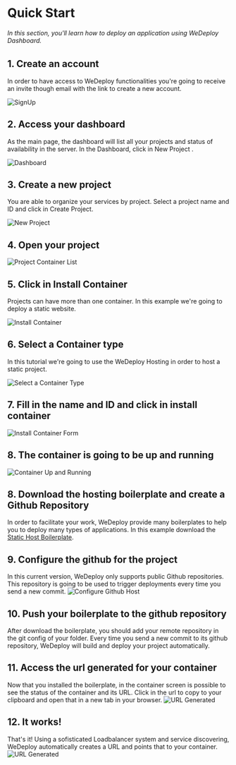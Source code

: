 # Quick Start

###### In this section, you'll learn how to deploy an application using WeDeploy Dashboard.

<!-- <article id="1-create-an-account"> -->

## 1. Create an account

In order to have access to WeDeploy functionalities you're going to receive an invite though email with the link to create a new account.

![SignUp](https://cloud.githubusercontent.com/assets/301291/17795864/bfc70c4a-6570-11e6-94f8-2b9cf3c45998.jpg)

<!-- </article> -->

<!-- <article id="2-access-your-dashboard"> -->

## 2. Access your dashboard

As the main page, the dashboard will list all your projects and status of availability in the server. In the Dashboard, click in New Project .

![Dashboard](https://cloud.githubusercontent.com/assets/301291/17795897/1d122f60-6571-11e6-8137-c1fe6fdfcbdb.jpg)

<!-- </article> -->

<!-- <article id="3-create-a-new-project"> -->

## 3. Create a new project

You are able to organize your services by project. Select a project name and ID and click in Create Project.

![New Project](https://cloud.githubusercontent.com/assets/301291/17795929/529dcc02-6571-11e6-8e5f-3514ea67688d.jpg)

<!-- </article> -->

<!-- <article id="4-open-your-project"> -->

## 4. Open your project

![Project Container List](https://cloud.githubusercontent.com/assets/301291/17795964/ba9a34d0-6571-11e6-9d49-c30e4862d2c2.jpg)

<!-- </article> -->

<!-- <article id="5-click-in-install-container"> -->

## 5. Click in Install Container

Projects can have more than one container. In this example we're going to deploy a static website.

![Install Container](https://cloud.githubusercontent.com/assets/301291/17794534/1f2f7aca-6565-11e6-961c-652fcb1cb53b.png)

<!-- </article> -->

<!-- <article id="6-select-a-container-type"> -->

## 6. Select a Container type
In this tutorial we're going to use the WeDeploy Hosting in order to host a static project.

![Select a Container Type](https://cloud.githubusercontent.com/assets/301291/17796007/14480e94-6572-11e6-9d33-fbaed635de0b.jpg)

<!-- </article> -->

<!-- <article id="7-fill-in-the-name-and-id-and-click-in-install-container"> -->

## 7. Fill in the name and ID and click in install container

![Install Container Form](https://cloud.githubusercontent.com/assets/301291/17796043/739dcaf0-6572-11e6-87aa-1394f9b54e17.jpg)

<!-- </article> -->

<!-- <article id="8-hosting-template-and-github-repository"> -->

## 8. The container is going to be up and running

![Container Up and Running](https://cloud.githubusercontent.com/assets/301291/17796194/c6589d1e-6573-11e6-8a83-d372d71ed137.jpg)

<!-- </article> -->

<!-- <article id="8-hosting-template-and-github-repository"> -->

## 8. Download the hosting boilerplate and create a Github Repository

In order to facilitate your work, WeDeploy provide many boilerplates to help you to deploy many types of applications. In this example download the [Static Host Boilerplate](https://github.com/wedeploy/boilerplate-hosting).

<!-- </article> -->

<!-- <article id="9-github-project"> -->

## 9. Configure the github for the project

In this current version, WeDeploy only supports public Github repositories. This repository is going to be used to trigger deployments every time you send a new commit.
![Configure Github Host](https://cloud.githubusercontent.com/assets/301291/17795272/c3fbf5dc-656b-11e6-8e81-79a97c97f9cb.png)

<!-- </article> -->

<!-- <article id="10-github-project"> -->

## 10. Push your boilerplate to the github repository

After download the boilerplate, you should add your remote repository in the git config of your folder. Every time you send a new commit to its github repository, WeDeploy will build and deploy your project automatically.
<!-- </article> -->


<!-- <article id="11-generated-url"> -->

## 11. Access the url generated for your container
Now that you installed the boilerplate, in the container screen is possible to see the status of the container and its URL. Click in the url to copy to your clipboard and open that in a new tab in your browser.
![URL Generated](https://cloud.githubusercontent.com/assets/301291/17795316/424b3a2e-656c-11e6-8023-904b83b091f5.png)

<!-- </article> -->

<!-- <article id="12-it-works"> -->

## 12. It works!
That's it! Using a sofisticated Loadbalancer system and service discovering, WeDeploy automatically creates a URL and points that to your container.
![URL Generated](https://cloud.githubusercontent.com/assets/301291/17796616/b2ca3fd4-6576-11e6-8e18-85423f206b94.jpg)

<!-- </article> -->
